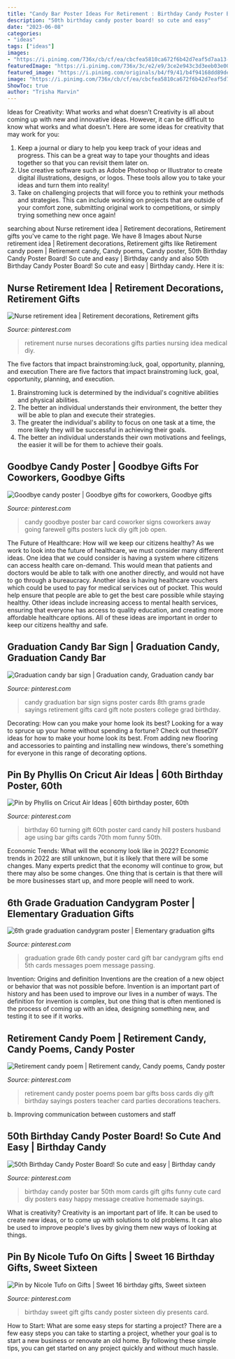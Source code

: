 ```yaml
---
title: "Candy Bar Poster Ideas For Retirement : Birthday Candy Poster Bar 50th Mom Cards Gift Gifts Funny Cute Card Diy Posters Easy Happy Message Creative Homemade Sayings"
description: "50th birthday candy poster board! so cute and easy"
date: "2023-06-08"
categories:
- "ideas"
tags: ["ideas"]
images:
- "https://i.pinimg.com/736x/cb/cf/ea/cbcfea5810ca672f6b42d7eaf5d7aa13--retirement-ideas-nurses.jpg"
featuredImage: "https://i.pinimg.com/736x/3c/e2/e9/3ce2e943c3d3eeb03e00a2c5645b3d74--candy-posters.jpg"
featured_image: "https://i.pinimg.com/originals/b4/f9/41/b4f94168dd89de45d6e51f9fd9210124.jpg"
image: "https://i.pinimg.com/736x/cb/cf/ea/cbcfea5810ca672f6b42d7eaf5d7aa13--retirement-ideas-nurses.jpg"
ShowToc: true
author: "Trisha Marvin"
---
```



Ideas for Creativity: What works and what doesn’t
Creativity is all about coming up with new and innovative ideas. However, it can be difficult to know what works and what doesn't. Here are some ideas for creativity that may work for you: 
1. Keep a journal or diary to help you keep track of your ideas and progress. This can be a great way to tape your thoughts and ideas together so that you can revisit them later on. 
2. Use creative software such as Adobe Photoshop or Illustrator to create digital illustrations, designs, or logos. These tools allow you to take your ideas and turn them into reality! 
3. Take on challenging projects that will force you to rethink your methods and strategies. This can include working on projects that are outside of your comfort zone, submitting original work to competitions, or simply trying something new once again! 

	

		
searching about Nurse retirement idea | Retirement decorations, Retirement gifts you've came to the right page. We have 8 Images about Nurse retirement idea | Retirement decorations, Retirement gifts like Retirement candy poem | Retirement candy, Candy poems, Candy poster, 50th Birthday Candy Poster Board! So cute and easy | Birthday candy and also 50th Birthday Candy Poster Board! So cute and easy | Birthday candy. Here it is:
		
    
## Nurse Retirement Idea | Retirement Decorations, Retirement Gifts

<img loading=lazy src="https://i.pinimg.com/736x/cb/cf/ea/cbcfea5810ca672f6b42d7eaf5d7aa13--retirement-ideas-nurses.jpg" onerror="this.onerror=null;this.src='https://tse3.mm.bing.net/th?id=OIP.8wW3U3WGfgUqRX8_29mD0wHaNJ&amp;pid=15.1';" alt="Nurse retirement idea | Retirement decorations, Retirement gifts">

_Source: pinterest.com_

>retirement nurse nurses decorations gifts parties nursing idea medical diy. 

	

The five factors that impact brainstroming:luck, goal, opportunity, planning, and execution
There are five factors that impact brainstroming luck, goal, opportunity, planning, and execution. 
1. Brainstroming luck is determined by the individual's cognitive abilities and physical abilities. 
2. The better an individual understands their environment, the better they will be able to plan and execute their strategies. 
3. The greater the individual's ability to focus on one task at a time, the more likely they will be successful in achieving their goals. 
4. The better an individual understands their own motivations and feelings, the easier it will be for them to achieve their goals. 

    
## Goodbye Candy Poster | Goodbye Gifts For Coworkers, Goodbye Gifts

<img loading=lazy src="https://i.pinimg.com/736x/3c/e2/e9/3ce2e943c3d3eeb03e00a2c5645b3d74--candy-posters.jpg" onerror="this.onerror=null;this.src='https://tse3.mm.bing.net/th?id=OIP.yNRP7DgAGzj-49ln65co4gAAAA&amp;pid=15.1';" alt="Goodbye candy poster | Goodbye gifts for coworkers, Goodbye gifts">

_Source: pinterest.com_

>candy goodbye poster bar card coworker signs coworkers away going farewell gifts posters luck diy gift job open. 

	

The Future of Healthcare: How will we keep our citizens healthy?
As we work to look into the future of healthcare, we must consider many different ideas. One idea that we could consider is having a system where citizens can access health care on-demand. This would mean that patients and doctors would be able to talk with one another directly, and would not have to go through a bureaucracy. Another idea is having healthcare vouchers which could be used to pay for medical services out of pocket. This would help ensure that people are able to get the best care possible while staying healthy. Other ideas include increasing access to mental health services, ensuring that everyone has access to quality education, and creating more affordable healthcare options. All of these ideas are important in order to keep our citizens healthy and safe.

    
## Graduation Candy Bar Sign | Graduation Candy, Graduation Candy Bar

<img loading=lazy src="https://i.pinimg.com/originals/3c/f5/a7/3cf5a7a20e63304bf47591af7f2cc5ab.jpg" onerror="this.onerror=null;this.src='https://tse3.mm.bing.net/th?id=OIP.cz5kx4YcrcWwJsK3JDzGcAHaLH&amp;pid=15.1';" alt="Graduation candy bar sign | Graduation candy, Graduation candy bar">

_Source: pinterest.com_

>candy graduation bar sign signs poster cards 8th grams grade sayings retirement gifts card gift note posters college grad birthday. 

	

Decorating: How can you make your home look its best?
Looking for a way to spruce up your home without spending a fortune? Check out theseDIY ideas for how to make your home look its best. From adding new flooring and accessories to painting and installing new windows, there's something for everyone in this range of decorating options.

    
## Pin By Phyllis On Cricut Air Ideas | 60th Birthday Poster, 60th

<img loading=lazy src="https://i.pinimg.com/736x/df/51/c0/df51c06bed2f4462ce7004dc09037a56--cricut-explore-project-ideas.jpg" onerror="this.onerror=null;this.src='https://tse1.mm.bing.net/th?id=OIP.NuIbDpdFoTnhWHh2kU26MAHaJ4&amp;pid=15.1';" alt="Pin by Phyllis on Cricut Air Ideas | 60th birthday poster, 60th">

_Source: pinterest.com_

>birthday 60 turning gift 60th poster card candy hill posters husband age using bar gifts cards 70th mom funny 50th. 

	

Economic Trends: What will the economy look like in 2022?
Economic trends in 2022 are still unknown, but it is likely that there will be some changes. Many experts predict that the economy will continue to grow, but there may also be some changes. One thing that is certain is that there will be more businesses start up, and more people will need to work.

    
## 6th Grade Graduation Candygram Poster | Elementary Graduation Gifts

<img loading=lazy src="https://i.pinimg.com/736x/de/fc/21/defc2107d86a01c91ad256b254379df7.jpg" onerror="this.onerror=null;this.src='https://tse4.mm.bing.net/th?id=OIP.ujJEVmJZJQVq-RxRqA2C7AHaJ3&amp;pid=15.1';" alt="6th grade graduation candygram poster | Elementary graduation gifts">

_Source: pinterest.com_

>graduation grade 6th candy poster card gift bar candygram gifts end 5th cards messages poem message passing. 

	

Invention: Origins and definition
Inventions are the creation of a new object or behavior that was not possible before. Invention is an important part of history and has been used to improve our lives in a number of ways. The definition for invention is complex, but one thing that is often mentioned is the process of coming up with an idea, designing something new, and testing it to see if it works.

    
## Retirement Candy Poem | Retirement Candy, Candy Poems, Candy Poster

<img loading=lazy src="https://i.pinimg.com/originals/48/06/88/480688d09cc4acfe92cf281860fc2248.jpg" onerror="this.onerror=null;this.src='https://tse4.mm.bing.net/th?id=OIP.7fii2AS04_V-FiIjE_RCCgAAAA&amp;pid=15.1';" alt="Retirement candy poem | Retirement candy, Candy poems, Candy poster">

_Source: pinterest.com_

>retirement candy poster poems poem bar gifts boss cards diy gift birthday sayings posters teacher card parties decorations teachers. 

	

b. Improving communication between customers and staff 

    
## 50th Birthday Candy Poster Board! So Cute And Easy | Birthday Candy

<img loading=lazy src="https://i.pinimg.com/originals/b4/f9/41/b4f94168dd89de45d6e51f9fd9210124.jpg" onerror="this.onerror=null;this.src='https://tse2.mm.bing.net/th?id=OIP.U4lJxByE9plTFuanNi1HyAHaJ4&amp;pid=15.1';" alt="50th Birthday Candy Poster Board! So cute and easy | Birthday candy">

_Source: pinterest.com_

>birthday candy poster bar 50th mom cards gift gifts funny cute card diy posters easy happy message creative homemade sayings. 

	

What is creativity?
Creativity is an important part of life. It can be used to create new ideas, or to come up with solutions to old problems. It can also be used to improve people's lives by giving them new ways of looking at things.

    
## Pin By Nicole Tufo On Gifts | Sweet 16 Birthday Gifts, Sweet Sixteen

<img loading=lazy src="https://i.pinimg.com/originals/39/4b/6b/394b6bbccb50dd3476d0bd9dd3fdabd7.jpg" onerror="this.onerror=null;this.src='https://tse1.mm.bing.net/th?id=OIP.033aX3IVhGvDl70CrSyz3gHaJ4&amp;pid=15.1';" alt="Pin by Nicole Tufo on Gifts | Sweet 16 birthday gifts, Sweet sixteen">

_Source: pinterest.com_

>birthday sweet gift gifts candy poster sixteen diy presents card. 

	

How to Start: What are some easy steps for starting a project?
There are a few easy steps you can take to starting a project, whether your goal is to start a new business or renovate an old home. By following these simple tips, you can get started on any project quickly and without much hassle.

